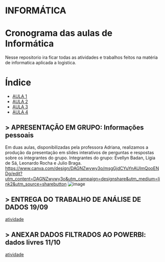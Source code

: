 # INFORMÁTICA

# Cronograma das aulas de Informática

Nesse repositorio ira ficar todas as atividades e trabalhos feitos na matéria de informatica aplicada a logistica.

# Índice

* [AULA 1](#apresentação-pessoal-em-grupo)
* [AULA 2](#criando-perfil-no-github)
* [AULA 3](#usando-formulas-no-excel)
* [AULA 4](#atividade-de-filtragem-de-dados)

  
## > APRESENTAÇÃO EM GRUPO: Informações pessoais
Em duas aulas, disponibilizadas pela professora Adriana, realizamos a produção da presentação em slides interativos de perguntas e respostas sobre os integrantes do grupo.
Integrantes do grupo: Evellyn Badan, Lígia de Sá, Leonardo Rocha e Julio Braga.
https://www.canva.com/design/DAGNZwywy3o/msgGjdCYuYnAUImQooENDg/edit?utm_content=DAGNZwywy3o&utm_campaign=designshare&utm_medium=link2&utm_source=sharebutton
![image](https://github.com/user-attachments/assets/0fb3d947-68c7-41f6-8fa8-556aad67e90f)

## > ENTREGA DO TRABALHO DE ANÁLISE DE DADOS 19/09
[atividade](https://github.com/BadanBADAN/INFORMATICA/blob/main/an%C3%A1lise%20de%20dados%20sjc.xlsx)

## > ANEXAR DADOS FILTRADOS AO POWERBI: dados livres 11/10
[atividade](https://fatecspgov-my.sharepoint.com/:u:/g/personal/evellyn_silva3_fatec_sp_gov_br/EdDYwQ6MzZtIh-NAOiO7VVgBcG80ZK1UZgEGSaA_qcoGCA?e=eoofRf)
